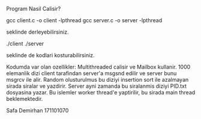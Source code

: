 Program Nasil Calisir?

gcc client.c -o client -lpthread
gcc server.c -o server -lpthread

seklinde derleyebilirsiniz.

./client
./server

seklinde de kodlari kosturabilirsiniz.


Kodumda var olan ozellikler:
Multithreaded calisir ve Mailbox kullanir.
1000 elemanlik dizi client tarafindan server'a msgsnd edilir ve server bunu msgrcv ile alir.
Random olusturulmus bu diziyi insertion sort ile azalmayan sirada siralar ve yazdirir.
Server ayni zamanda bu siralanmis diziyi PID.txt dosyasina yazar.
Bu islemler worker thread'e yaptirilir, bu sirada main thread beklemektedir.

Safa Demirhan
171101070